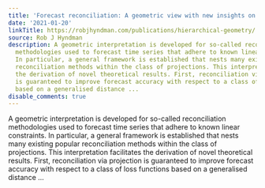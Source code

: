 ```yaml
---
title: 'Forecast reconciliation: A geometric view with new insights on bias correction'
date: '2021-01-20'
linkTitle: https://robjhyndman.com/publications/hierarchical-geometry/
source: Rob J Hyndman
description: A geometric interpretation is developed for so-called reconciliation
  methodologies used to forecast time series that adhere to known linear constraints.
  In particular, a general framework is established that nests many existing popular
  reconciliation methods within the class of projections. This interpretation facilitates
  the derivation of novel theoretical results. First, reconciliation via projection
  is guaranteed to improve forecast accuracy with respect to a class of loss functions
  based on a generalised distance ...
disable_comments: true
---
```

A geometric interpretation is developed for so-called reconciliation methodologies used to forecast time series that adhere to known linear constraints. In particular, a general framework is established that nests many existing popular reconciliation methods within the class of projections. This interpretation facilitates the derivation of novel theoretical results. First, reconciliation via projection is guaranteed to improve forecast accuracy with respect to a class of loss functions based on a generalised distance ...